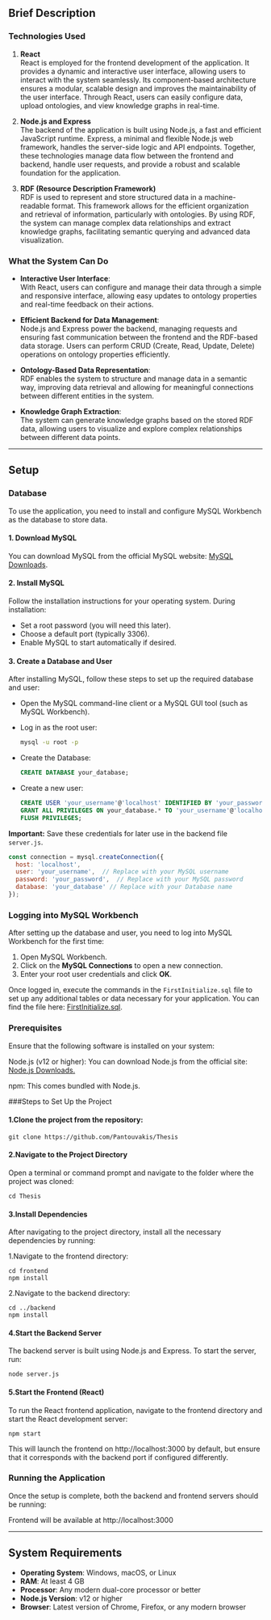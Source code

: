 ## Brief Description

### Technologies Used

1. **React**  
   React is employed for the frontend development of the application. It provides a dynamic and interactive user interface, allowing users to interact with the system seamlessly. Its component-based architecture ensures a modular, scalable design and improves the maintainability of the user interface. Through React, users can easily configure data, upload ontologies, and view knowledge graphs in real-time.

2. **Node.js and Express**  
   The backend of the application is built using Node.js, a fast and efficient JavaScript runtime. Express, a minimal and flexible Node.js web framework, handles the server-side logic and API endpoints. Together, these technologies manage data flow between the frontend and backend, handle user requests, and provide a robust and scalable foundation for the application.

3. **RDF (Resource Description Framework)**  
   RDF is used to represent and store structured data in a machine-readable format. This framework allows for the efficient organization and retrieval of information, particularly with ontologies. By using RDF, the system can manage complex data relationships and extract knowledge graphs, facilitating semantic querying and advanced data visualization.

### What the System Can Do

- **Interactive User Interface**:  
  With React, users can configure and manage their data through a simple and responsive interface, allowing easy updates to ontology properties and real-time feedback on their actions.

- **Efficient Backend for Data Management**:  
  Node.js and Express power the backend, managing requests and ensuring fast communication between the frontend and the RDF-based data storage. Users can perform CRUD (Create, Read, Update, Delete) operations on ontology properties efficiently.

- **Ontology-Based Data Representation**:  
  RDF enables the system to structure and manage data in a semantic way, improving data retrieval and allowing for meaningful connections between different entities in the system.

- **Knowledge Graph Extraction**:  
  The system can generate knowledge graphs based on the stored RDF data, allowing users to visualize and explore complex relationships between different data points.

---


## Setup

### Database
To use the application, you need to install and configure MySQL Workbench as the database to store data.

#### 1. Download MySQL
You can download MySQL from the official MySQL website: [MySQL Downloads](https://dev.mysql.com/downloads/).

#### 2. Install MySQL
Follow the installation instructions for your operating system. During installation:

- Set a root password (you will need this later).
- Choose a default port (typically 3306).
- Enable MySQL to start automatically if desired.

#### 3. Create a Database and User
After installing MySQL, follow these steps to set up the required database and user:

- Open the MySQL command-line client or a MySQL GUI tool (such as MySQL Workbench).
- Log in as the root user:

    ```bash
    mysql -u root -p
    ```

- Create the Database:

    ```sql
    CREATE DATABASE your_database;
    ```

- Create a new user:

    ```sql
    CREATE USER 'your_username'@'localhost' IDENTIFIED BY 'your_password';
    GRANT ALL PRIVILEGES ON your_database.* TO 'your_username'@'localhost';
    FLUSH PRIVILEGES;
    ```

**Important:** Save these credentials for later use in the backend file `server.js`.

```javascript
const connection = mysql.createConnection({
  host: 'localhost',
  user: 'your_username',  // Replace with your MySQL username
  password: 'your_password',  // Replace with your MySQL password
  database: 'your_database' // Replace with your Database name
});
```

### Logging into MySQL Workbench
After setting up the database and user, you need to log into MySQL Workbench for the first time:

1. Open MySQL Workbench.
2. Click on the **MySQL Connections** to open a new connection.
3. Enter your root user credentials and click **OK**.

Once logged in, execute the commands in the `FirstInitialize.sql` file to set up any additional tables or data necessary for your application. You can find the file here: [FirstInitialize.sql](https://github.com/Pantouvakis/Thesis/blob/main/FirstInitialize.sql).

### Prerequisites
Ensure that the following software is installed on your system:

Node.js (v12 or higher): You can download Node.js from the official site: [Node.js Downloads.](https://nodejs.org/dist/v20.17.0/node-v20.17.0-x64.msi)

npm: This comes bundled with Node.js.


###Steps to Set Up the Project
#### 1.Clone the project from the repository: 

    git clone https://github.com/Pantouvakis/Thesis
#### 2.Navigate to the Project Directory
Open a terminal or command prompt and navigate to the folder where the project was cloned:

    cd Thesis
#### 3.Install Dependencies
After navigating to the project directory, install all the necessary dependencies by running:

1.Navigate to the frontend directory:

    cd frontend
    npm install

2.Navigate to the backend directory:

    cd ../backend
    npm install
#### 4.Start the Backend Server 
The backend server is built using Node.js and Express. To start the server, run:

    node server.js
#### 5.Start the Frontend (React)
To run the React frontend application, navigate to the frontend directory and start the React development server:

    npm start
This will launch the frontend on http://localhost:3000 by default, but ensure that it corresponds with the backend port if configured differently.

### Running the Application
Once the setup is complete, both the backend and frontend servers should be running:

Frontend will be available at http://localhost:3000


---


## System Requirements

- **Operating System**: Windows, macOS, or Linux
- **RAM**: At least 4 GB
- **Processor**: Any modern dual-core processor or better
- **Node.js Version**: v12 or higher
- **Browser**: Latest version of Chrome, Firefox, or any modern browser
